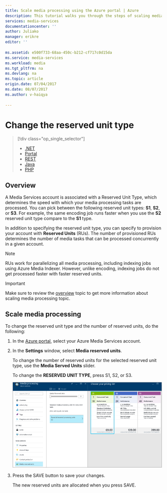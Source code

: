 ```yaml
---
title: Scale media processing using the Azure portal | Azure
description: This tutorial walks you through the steps of scaling media processing using the Azure portal.
services: media-services
documentationcenter: ''
author: Juliako
manager: erikre
editor: ''

ms.assetid: e500f733-68aa-450c-b212-cf717c0d15da
ms.service: media-services
ms.workload: media
ms.tgt_pltfrm: na
ms.devlang: na
ms.topic: article
origin.date: 07/04/2017
ms.date: 08/07/2017
ms.author: v-haiqya

---
```

# Change the reserved unit type

> [!div class="op_single_selector"]
> * [.NET](media-services-dotnet-encoding-units.md)
> * [Portal](media-services-portal-scale-media-processing.md)
> * [REST](https://docs.microsoft.com/rest/api/media/operations/encodingreservedunittype)
> * [Java](https://github.com/southworkscom/azure-sdk-for-media-services-java-samples)
> * [PHP](https://github.com/Azure/azure-sdk-for-php/tree/master/examples/MediaServices)
>

## Overview

A Media Services account is associated with a Reserved Unit Type, which determines the speed with which your media processing tasks are processed. You can pick between the following reserved unit types: **S1**, **S2**, or **S3**. For example, the same encoding job runs faster when you use the **S2** reserved unit type compare to the **S1** type.

In addition to specifying the reserved unit type, you can specify to provision your account with **Reserved Units** (RUs). The number of provisioned RUs determines the number of media tasks that can be processed concurrently in a given account.

> [!NOTE]
> RUs work for parallelizing all media processing, including indexing jobs using Azure Media Indexer. However, unlike encoding, indexing jobs do not get processed faster with faster reserved units.

> [!IMPORTANT]
> Make sure to review the [overview](media-services-scale-media-processing-overview.md) topic to get more information about scaling media processing topic.
>

## Scale media processing

To change the reserved unit type and the number of reserved units, do the following:

1. In the [Azure portal](https://portal.azure.cn/), select your Azure Media Services account.
2. In the **Settings** window, select **Media reserved units**.

    To change the number of reserved units for the selected reserved unit type, use the **Media Served Units** slider.

    To change the **RESERVED UNIT TYPE**, press S1, S2, or S3.

    ![Processors page](./media/media-services-portal-scale-media-processing/media-services-scale-media-processing.png)
3. Press the SAVE button to save your changes.

    The new reserved units are allocated when you press SAVE.

<!--Update_Description:new file-->